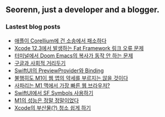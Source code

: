 ## Seorenn, just a developer and a blogger.

### Lastest blog posts

<!-- BLOG-POST-LIST:START -->
- [애플이 Corellium에 건 소송에서 패소하다](https://seorenn.tistory.com/178)
- [Xcode 12.3에서 발생하는 Fat Framework 링크 오류 문제](https://seorenn.tistory.com/177)
- [터미널에서 Doom Emacs의 복사가 동작 안 하는 문제](https://seorenn.tistory.com/175)
- [구글과 사회적 거리두기](https://seorenn.tistory.com/176)
- [SwiftUI의 PreviewProvider와 Binding](https://seorenn.tistory.com/174)
- [불행히도 M1이 웹 앱의 약세를 부르지는 않을 것이다](https://seorenn.tistory.com/173)
- [사파리는 M1 맥에서 가장 빠른 웹 브라우저?](https://seorenn.tistory.com/172)
- [SwiftUI에서 SF Symbols 사용하기](https://seorenn.tistory.com/170)
- [M1의 성능은 정말 정말이었다](https://seorenn.tistory.com/171)
- [Xcode의 부산물(?) 청소 쉽게 하기](https://seorenn.tistory.com/169)
<!-- BLOG-POST-LIST:END -->
